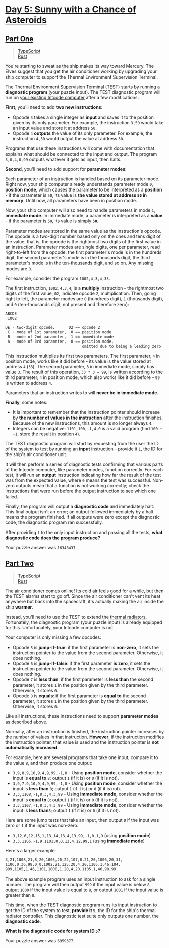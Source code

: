 # [Day 5: Sunny with a Chance of Asteroids](https://adventofcode.com/2019/day/5)

## [Part One](https://adventofcode.com/2019/day/5#part1)

> [TypeScript](/solutions/typescript/2019/05/src/p1.ts)\
> [Rust](/solutions/rust/2019/05/src/lib.rs)

You're starting to sweat as the ship makes its way toward Mercury. The Elves
suggest that you get the air conditioner working by upgrading your ship computer
to support the Thermal Environment Supervision Terminal.

The Thermal Environment Supervision Terminal (TEST) starts by running a
**diagnostic program** (your puzzle input). The TEST diagnostic program will run
on [your existing Intcode computer](../02) after a few modifications:

**First**, you'll need to add **two new instructions**:

- Opcode `3` takes a single integer as **input** and saves it to the position
  given by its only parameter. For example, the instruction `3,50` would take an
  input value and store it at address `50`.
- Opcode `4` **outputs** the value of its only parameter. For example, the
  instruction `4,50` would output the value at address `50`.

Programs that use these instructions will come with documentation that explains
what should be connected to the input and output. The program `3,0,4,0,99`
outputs whatever it gets as input, then halts.

**Second**, you'll need to add support for **parameter modes**:

Each parameter of an instruction is handled based on its parameter mode. Right
now, your ship computer already understands parameter mode `0`, **position**
**mode**, which causes the parameter to be interpreted as a **position** - if
the parameter is `50`, its value is **the value stored at address `50` in**
**memory**. Until now, all parameters have been in position mode.

Now, your ship computer will also need to handle parameters in mode `1`,
**immediate mode**. In immediate mode, a parameter is interpreted as a
**value** - if the parameter is `50`, its value is simply **`50`**.

Parameter modes are stored in the same value as the instruction's opcode. The
opcode is a two-digit number based only on the ones and tens digit of the value,
that is, the opcode is the rightmost two digits of the first value in an
instruction. Parameter modes are single digits, one per parameter, read
right-to-left from the opcode: the first parameter's mode is in the hundreds
digit, the second parameter's mode is in the thousands digit, the third
parameter's mode is in the ten-thousands digit, and so on. Any missing modes are
`0`.

For example, consider the program `1002,4,3,4,33`.

The first instruction, `1002,4,3,4`, is a **multiply** instruction - the
rightmost two digits of the first value, `02`, indicate opcode `2`,
multiplication. Then, going right to left, the parameter modes are `0` (hundreds
digit), `1` (thousands digit), and `0` (ten-thousands digit, not present and
therefore zero):

```sh
ABCDE
 1002

DE - two-digit opcode,      02 == opcode 2
 C - mode of 1st parameter,  0 == position mode
 B - mode of 2nd parameter,  1 == immediate mode
 A - mode of 3rd parameter,  0 == position mode,
                                  omitted due to being a leading zero
```

This instruction multiplies its first two parameters. The first parameter, `4`
in position mode, works like it did before - its value is the value stored at
address `4` (`33`). The second parameter, `3` in immediate mode, simply has
value `3`. The result of this operation, `33 * 3 = 99`, is written according to
the third parameter, `4` in position mode, which also works like it did before -
`99` is written to address `4`.

Parameters that an instruction writes to will **never be in immediate mode**.

**Finally**, some notes:

- It is important to remember that the instruction pointer should increase by
  **the number of values in the instruction** after the instruction finishes.
  Because of the new instructions, this amount is no longer always `4`.
- Integers can be negative: `1101,100,-1,4,0` is a valid program (find
  `100 + -1`, store the result in position `4`).

The TEST diagnostic program will start by requesting from the user the ID of the
system to test by running an **input** instruction - provide it `1`, the ID for
the ship's air conditioner unit.

It will then perform a series of diagnostic tests confirming that various parts
of the Intcode computer, like parameter modes, function correctly. For each
test, it will run an **output** instruction indicating how far the result of the
test was from the expected value, where `0` means the test was successful.
Non-zero outputs mean that a function is not working correctly; check the
instructions that were run before the output instruction to see which one
failed.

Finally, the program will output a **diagnostic code** and immediately halt.
This final output isn't an error; an output followed immediately by a halt means
the program finished. If all outputs were zero except the diagnostic code, the
diagnostic program ran successfully.

After providing `1` to the only input instruction and passing all the tests,
**what diagnostic code does the program produce?**

Your puzzle answer was `16348437`.

## [Part Two](https://adventofcode.com/2019/day/5#part2)

> [TypeScript](/solutions/typescript/2019/05/src/p2.ts)\
> [Rust](/solutions/rust/2019/05/src/lib.rs)

The air conditioner comes online! Its cold air feels good for a while, but then
the TEST alarms start to go off. Since the air conditioner can't vent its heat
anywhere but back into the spacecraft, it's actually making the air inside the
ship **warmer**.

Instead, you'll need to use the TEST to extend the
[thermal radiators](https://en.wikipedia.org/wiki/Spacecraft_thermal_control).
Fortunately, the diagnostic program (your puzzle input) is already equipped for
this. Unfortunately, your Intcode computer is not.

Your computer is only missing a few opcodes:

- Opcode `5` is **jump-if-true**: if the first parameter is **non-zero**, it
  sets the instruction pointer to the value from the second parameter.
  Otherwise, it does nothing.
- Opcode `6` is **jump-if-false**: if the first parameter **is zero**, it sets
  the instruction pointer to the value from the second parameter. Otherwise, it
  does nothing.
- Opcode `7` is **less than**: if the first parameter is **less than** the
  second parameter, it stores `1` in the position given by the third parameter.
  Otherwise, it stores `0`.
- Opcode `8` is **equals**: if the first parameter is **equal to** the second
  parameter, it stores `1` in the position given by the third parameter.
  Otherwise, it stores `0`.

Like all instructions, these instructions need to support **parameter modes** as
described above.

Normally, after an instruction is finished, the instruction pointer increases by
the number of values in that instruction. **However**, if the instruction
modifies the instruction pointer, that value is used and the instruction pointer
is **not automatically increased**.

For example, here are several programs that take one input, compare it to the
value `8`, and then produce one output:

- `3,9,8,9,10,9,4,9,99,-1,8` - Using **position mode**, consider whether the
  input is **equal to** `8`; output `1` (if it is) or `0` (if it is not).
- `3,9,7,9,10,9,4,9,99,-1,8` - Using **position mode**, consider whether the
  input is **less than** `8`; output `1` (if it is) or `0` (if it is not).
- `3,3,1108,-1,8,3,4,3,99` - Using **immediate mode**, consider whether the
  input is **equal to** `8`; output `1` (if it is) or `0` (if it is not).
- `3,3,1107,-1,8,3,4,3,99` - Using **immediate mode**, consider whether the
  input is **less than**`8`; output `1` (if it is) or `0` (if it is not).

Here are some jump tests that take an input, then output `0` if the input was
zero or `1` if the input was non-zero:

- `3,12,6,12,15,1,13,14,13,4,13,99,-1,0,1,9` (using **position mode**)
- `3,3,1105,-1,9,1101,0,0,12,4,12,99,1` (using **immediate mode**)

Here's a larger example:

```sh
3,21,1008,21,8,20,1005,20,22,107,8,21,20,1006,20,31,
1106,0,36,98,0,0,1002,21,125,20,4,20,1105,1,46,104,
999,1105,1,46,1101,1000,1,20,4,20,1105,1,46,98,99
```

The above example program uses an input instruction to ask for a single number.
The program will then output `999` if the input value is below `8`, output
`1000` if the input value is equal to `8`, or output `1001` if the input value
is greater than `8`.

This time, when the TEST diagnostic program runs its input instruction to get
the ID of the system to test, **provide it `5`**, the ID for the ship's thermal
radiator controller. This diagnostic test suite only outputs one number, the
**diagnostic code**.

<!--lint ignore no-emphasis-as-heading-->

**What is the diagnostic code for system ID `5`?**

Your puzzle answer was `6959377`.
